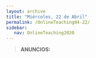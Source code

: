 ```yaml
---
layout: archive
title: "Miércoles, 22 de Abril"
permalink: /OnlineTeaching04-22/
sidebar:
   nav: OnlineTeaching2020
---
```


> **ANUNCIOS:**  
>
